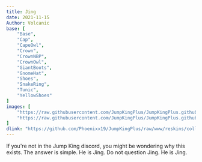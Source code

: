 ```yaml
---
title: Jing
date: 2021-11-15
Author: Volcanic
base: [
    "Base", 
    "Cap",
    "CapeOwl",
    "Crown",
    "CrownNBP",
    "CrownOwl",
    "GiantBoots",
    "GnomeHat",
    "Shoes",
    "SnakeRing",
    "Tunic",
    "YellowShoes"
]
images: [
    "https://raw.githubusercontent.com/JumpKingPlus/JumpKingPlus.github.io/www/images/workshop/collections/6-banner.png",
    "https://raw.githubusercontent.com/JumpKingPlus/JumpKingPlus.github.io/www/images/workshop/collections/6-hover.png"
]
dlink: "https://github.com/Phoenixx19/JumpKingPlus/raw/www/reskins/collections/Jing.zip"
---
```


If you're not in the Jump King discord, you might be wondering why this exists. The answer is simple. He is Jing. Do not question Jing. He is Jing.
